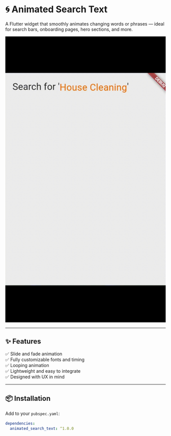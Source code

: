 # 🌀 Animated Search Text

A Flutter widget that smoothly animates changing words or phrases — ideal for search bars, onboarding pages, hero sections, and more.

![Demo GIF](https://raw.githubusercontent.com/Omars-dev/animated_search_text/main/assets/demo.gif)

---

## ✨ Features

✅ Slide and fade animation  
✅ Fully customizable fonts and timing  
✅ Looping animation  
✅ Lightweight and easy to integrate  
✅ Designed with UX in mind

---

## 📦 Installation

Add to your `pubspec.yaml`:

```yaml
dependencies:
  animated_search_text: ^1.0.0
